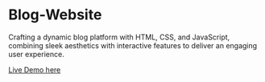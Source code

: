 # Blog-Website
Crafting a dynamic blog platform with HTML, CSS, and JavaScript, combining sleek aesthetics with interactive features to deliver an engaging user experience.

<a href= "https://ikram001.github.io/Blog-Website/" target="_blank">Live Demo here</a>
